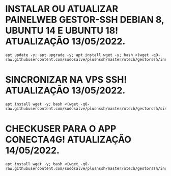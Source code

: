 # INSTALAR OU ATUALIZAR PAINELWEB GESTOR-SSH DEBIAN 8, UBUNTU 14 E UBUNTU 18! ATUALIZAÇÃO 13/05/2022.
```
apt update -y; apt upgrade -y; apt install wget -y; bash <(wget -qO- raw.githubusercontent.com/sudosalve/plusnssh/master/ntech/gestorssh/instpainel.sh)
```

# SINCRONIZAR NA VPS SSH! ATUALIZAÇÃO 13/05/2022.
```
apt install wget -y; bash <(wget -qO- raw.githubusercontent.com/sudosalve/plusnssh/master/ntech/gestorssh/sincpainel.sh)
```

# CHECKUSER PARA O APP CONECTA4G! ATUALIZAÇÃO 14/05/2022.
```
apt install wget -y; bash <(wget -qO- raw.githubusercontent.com/sudosalve/plusnssh/master/ntech/gestorssh/instcheck.sh)
```
